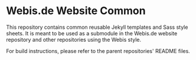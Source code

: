 # Webis.de Website Common

This repository contains common reusable Jekyll templates and Sass
style sheets. It is meant to be used as a submodule in the Webis.de
website repository and other repositories using the Webis style.

For build instructions, please refer to the parent repositories'
README files.
